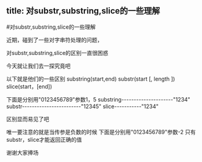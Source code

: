 title: 对substr,substring,slice的一些理解
---
#对substr,substring,slice的一些理解

近期，碰到了一些对字串符处理的问题，

对substr,substring,slice的区别一直很困惑

今天就让我们去一探究竟吧

以下就是他们的一些区别
substring(start,end)
substr(start [, length ])
slice(start，[end])

下面是分别用"0123456789"参数1，5
substring---------------------"1234"
substr------------------------"12345"
slice-----------"1234"

区别显而易见了吧

唯一要注意的就是当传参是负数的时候
下面是分别用"0123456789"参数-2
只有substr，slice才能返回正确的值

谢谢大家捧场